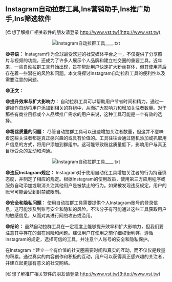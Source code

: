 ## **Instagram自动拉群工具,Ins营销助手,Ins推广助手,Ins筛选软件**

[😍想了解推广相关软件的朋友请登录 http://www.vst.tw](http://www.vst.tw)

 <center><img src="https://vst.tw/MP4/tuiguang/png/5.png" alt="Instagram自动拉群工具____.txt"></center>

**😄导语：**
Instagram作为全球最受欢迎的社交媒体平台之一，不仅提供了分享照片与视频的功能，还成为了许多人展示个人品牌和建立社交圈的重要工具。近年来，一些自动拉群工具开始出现，旨在帮助用户快速扩大粉丝群体，但其使用背后存在着一些潜在的风险和问题。本文将探讨Instagram自动拉群工具的便利性以及需要注意的问题。

**😄正文：**

**😄提升效率与扩大影响力：**
自动拉群工具可以帮助用户节省时间和精力，通过一键操作自动将用户添加到相关的群组中，从而扩大影响力和增加关注者数量。对于那些有商业目标或个人品牌推广需求的用户来说，这种工具可能是一个有效的选择。

**😄粉丝质量的问题：**
尽管自动拉群工具可以迅速增加关注者数量，但这并不意味着这些关注者都是真正感兴趣的或具有价值的。工具往往会通过随机添加或抓取用户信息的方式，将用户添加到群组中。这可能导致粉丝质量低下，影响用户与真正目标受众的互动和沟通。

 <center><img src="https://vst.tw/MP4/tuiguang/png/4.png" alt="Instagram自动拉群工具____.txt"></center>

**😄违反Instagram规定：**
Instagram对于使用自动化工具增加关注者的行为持谨慎态度，并制定了相应的规定。根据Instagram的使用政策，使用第三方应用程序或服务自动添加或取消关注其他用户是被禁止的行为。如果被发现违反规定，用户的账号可能会受到封禁或限制。

**😄安全和隐私问题：**
使用自动拉群工具需要提供个人Instagram账号的登录信息，这可能涉及到账号安全和隐私的风险。不法分子有可能通过这些工具获取用户的敏感信息，从而对其进行网络攻击或滥用。

**😄结论：**
虽然自动拉群工具在一定程度上能够提升效率和扩大影响力，但我们要注意其中存在的潜在风险和问题。建议用户在使用之前仔细权衡利弊，遵循Instagram的规定，选择可信的工具，并注意个人账号的安全和隐私保护。

在Instagram上建立一个有价值的社交圈需要时间和真实的互动，而不仅仅是数量的积累。通过真实的内容创作和积极的互动，用户可以获得真正感兴趣的关注者，并建立起更加有意义的社交网络。

[😍想了解推广相关软件的朋友请登录 http://www.vst.tw](http://www.vst.tw)




